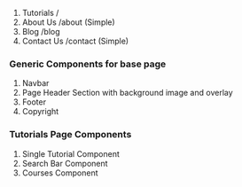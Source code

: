 

1. Tutorials /
2. About Us /about (Simple)
3. Blog /blog
4. Contact Us /contact (Simple)


### Generic Components for base page

1. Navbar
2. Page Header Section with background image and overlay
3. Footer
4. Copyright



### Tutorials Page Components

1. Single Tutorial Component
2. Search Bar Component
3. Courses Component
